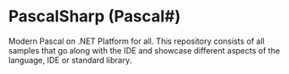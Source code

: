 # PascalSharp (Pascal#)
Modern Pascal on .NET Platform for all. This repository consists of all samples that go along with the IDE and showcase different aspects of the language, IDE or standard library.